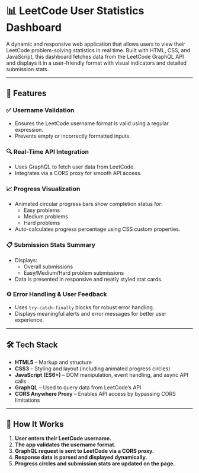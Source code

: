 # 📊 LeetCode User Statistics Dashboard

A dynamic and responsive web application that allows users to view their LeetCode problem-solving statistics in real time. Built with HTML, CSS, and JavaScript, this dashboard fetches data from the LeetCode GraphQL API and displays it in a user-friendly format with visual indicators and detailed submission stats.

---

## 🚀 Features

### ✅ Username Validation
- Ensures the LeetCode username format is valid using a regular expression.
- Prevents empty or incorrectly formatted inputs.

### 🔍 Real-Time API Integration
- Uses GraphQL to fetch user data from LeetCode.
- Integrates via a CORS proxy for smooth API access.

### 📈 Progress Visualization
- Animated circular progress bars show completion status for:
  - Easy problems
  - Medium problems
  - Hard problems
- Auto-calculates progress percentage using CSS custom properties.

### 📋 Submission Stats Summary
- Displays:
  - Overall submissions
  - Easy/Medium/Hard problem submissions
- Data is presented in responsive and neatly styled stat cards.

### ⚙️ Error Handling & User Feedback
- Uses `try-catch-finally` blocks for robust error handling.
- Displays meaningful alerts and error messages for better user experience.

---

## 🛠️ Tech Stack

- **HTML5** – Markup and structure
- **CSS3** – Styling and layout (including animated progress circles)
- **JavaScript (ES6+)** – DOM manipulation, event handling, and async API calls
- **GraphQL** – Used to query data from LeetCode’s API
- **CORS Anywhere Proxy** – Enables API access by bypassing CORS limitations

---


## 🧠 How It Works

1. **User enters their LeetCode username.**
2. **The app validates the username format.**
3. **GraphQL request is sent to LeetCode via a CORS proxy.**
4. **Response data is parsed and displayed dynamically.**
5. **Progress circles and submission stats are updated on the page.**

